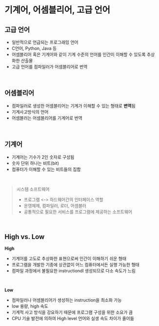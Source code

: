 # 기계어, 어셈블리어, 고급 언어

## 고급 언어

* 일반적으로 언급되는 프로그래밍 언어
* C언어, Python, Java 등
* 어셈블리어 혹은 기계어와 같이 기계 수준의 언어를 인간이 이해할 수 있도록 추상화한 산출물
* 고급 언어를 컴파일러가 어셈블리어로 번역

&nbsp;  

## 어셈블리어

* 컴파일러로 생성한 어셈블리어는 기계가 이해할 수 있는 형태로 **변역**됨
* 기계사고방식의 언어
* 어셈블러는 어셈블리어를 기계어로 번역

&nbsp;  

## 기계어

* 기계어는 기수가 2인 숫자로 구성됨
* 숫자 단위 하나는 비트(bit)
* 컴퓨터가 이해할 수 있는 비트들의 집합

&nbsp;  

> 시스템 소프트웨어
>
> * 프로그램 <-> 하드웨어간의 인터페이스 역할
> * 운영체제, 컴파일러, 로더, 어셈블러
> * 공통적으로 필요한 서비스를 프로그램에 제공하는 소프트웨어

&nbsp;  

## High vs. Low

**High**

* 기계어를 고도로 추상화한 표현으로써 인간이 이해하기 쉬운 형태
* 프로그램을 개발한 기종에 상관없이 어느 컴퓨터에서든 실행 가능한 형태
* 컴파일 과정에서 불필요한 instructiondl 생성되므로 다소 속도가 느림

&nbsp;  

**Low**

* 컴파일러나 어셈블리어가 생성하는 instruction을 최소화 가능
* low 용량, high 속도
* 기계적 사고 방식을 강요하기 때문에 프로그램 구성을 위한 소요가 큼
* CPU 기술 발전에 의하여 High level 언어와 실생 속도 차이가 줄어듦

&nbsp;  

